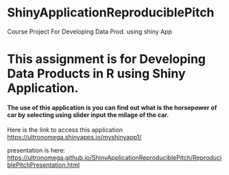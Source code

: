 # ShinyApplicationReproduciblePitch
Course Project For Developing Data Prod. using shiny App
# This assignment is for Developing Data Products in R using Shiny Application.

#### The use of this application is you can find out what is the horsepower of car by selecting using slider input the milage of the car.

Here is the link to access this application https://ultronomega.shinyapps.io/myshinyapp1/

presentation is here: https://ultronomega.github.io/ShinyApplicationReproduciblePitch/ReproduciblePitchPresentation.html


